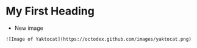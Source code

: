 # My First Heading

- New image
```
![Image of Yaktocat](https://octodex.github.com/images/yaktocat.png)
```
